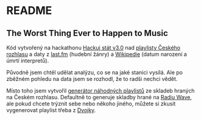 # README

## The Worst Thing Ever to Happen to Music

Kód vytvořený na hackathonu [Hackuj stát v3.0](https://hackujstat.cz/) 
nad [playlisty Českého rozhlasu](https://data.irozhlas.cz/opendata/) a 
daty z [last.fm](https://www.last.fm/home) (hudební žánry) a [Wikipedie](https://cs.wikipedia.org/wiki/Hlavn%C3%AD_strana) (datum narození a úmrtí interpretů).  

Původně jsem chtěl udělat analýzu, co se na jaké stanici vysílá. 
Ale po zběžném pohledu na data jsem se rozhodl, že to radši nechci vědět.  

Místo toho jsem vytvořil [generátor náhodných playlistů](http://skvrnami.github.io/playlist/)
ze skladeb hraných na Českém rozhlasu. Defaultně to generuje skladby hrané
na [Radiu Wave](https://wave.rozhlas.cz/), ale pokud chcete trýznit sebe nebo 
někoho jiného, můžete si zkusit vygenerovat playlist třeba z [Dvojky](https://dvojka.rozhlas.cz/).  